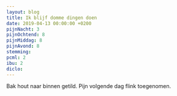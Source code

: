 ```yaml
---
layout: blog
title: Ik blijf domme dingen doen
date: 2019-04-13 00:00:00 +0200
pijnNacht: 3
pijnOchtend: 8
pijnMiddag: 8
pijnAvond: 8
stemming: 
pcml: 2
ibu: 2
diclo: 
---
```


Bak hout naar binnen getild. Pijn volgende dag flink toegenomen.

